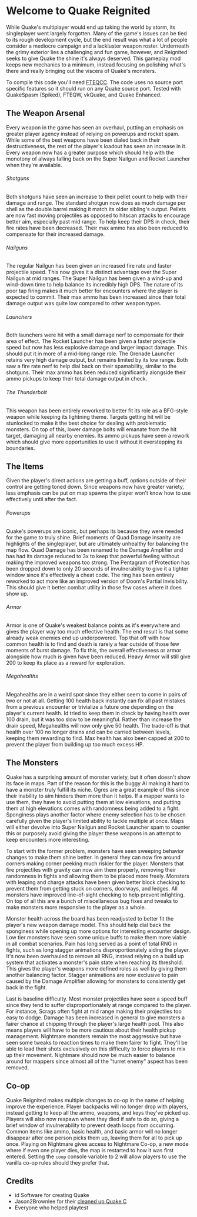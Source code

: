 # Welcome to Quake Reignited
While Quake's multiplayer would end up taking the world by storm, its singleplayer went largely forgotten. Many of the game's issues can be tied to its rough development cycle, but the end result was what a lot of people consider a mediocre campaign and a lackluster weapon roster. Underneath the grimy exterior lies a challenging and fun game, however, and Reignited seeks to give Quake the shine it's always deserved. This gameplay mod keeps new mechanics to a minimum, instead focusing on polishing what's there and really bringing out the viscera of Quake's monsters.

To compile this code you'll need [FTEQCC](https://www.fteqcc.org/). The code uses no source port specific features so it should run on any Quake source port. Tested with QuakeSpasm (Spiked), FTEQW, vkQuake, and Quake Enhanced.

## The Weapon Arsenal
Every weapon in the game has seen an overhaul, putting an emphasis on greater player agency instead of relying on powerups and rocket spam. While some of the best weapons have been dialed back in their destructiveness, the rest of the player's loadout has seen an increase in it. Every weapon now has a greater purpose which should help with the monotony of always falling back on the Super Nailgun and Rocket Launcher when they're available.

###### Shotguns
Both shotguns have seen an increase to their pellet count to help with their damage and range. The standard shotgun now does as much damage per shell as the double barrel making it match its older sibling's output. Pellets are now fast moving projectiles as opposed to hitscan attacks to encourage better aim, especially past mid range. To help keep their DPS in check, their fire rates have been decreased. Their max ammo has also been reduced to compensate for their increased damage.

###### Nailguns
The regular Nailgun has been given an increased fire rate and faster projectile speed. This now gives it a distinct advantage over the Super Nailgun at mid ranges. The Super Nailgun has been given a wind-up and wind-down time to help balance its incredibly high DPS. The nature of its poor tap firing makes it much better for encounters where the player is expected to commit. Their max ammo has been increased since their total damage output was quite low compared to other weapon types.

###### Launchers
Both launchers were hit with a small damage nerf to compensate for their area of effect. The Rocket Launcher has been given a faster projectile speed but now has less explosive damage and larger impact damage. This should put it in more of a mid-long range role. The Grenade Launcher retains very high damage output, but remains limited by its low range. Both saw a fire rate nerf to help dial back on their spamability, similar to the shotguns. Their max ammo has been reduced significantly alongside their ammo pickups to keep their total damage output in check.

###### The Thunderbolt
This weapon has been entirely reworked to better fit its role as a BFG-style weapon while keeping its lightning theme. Targets getting hit will be stunlocked to make it the best choice for dealing with problematic monsters. On top of this, lower damage bolts will emanate from the hit target, damaging all nearby enemies. Its ammo pickups have seen a rework which should give more opportunities to use it without it overstepping its boundaries.

## The Items
Given the player's direct actions are getting a buff, options outside of their control are getting toned down. Since weapons now have greater variety, less emphasis can be put on map spawns the player won't know how to use effectively until after the fact.

###### Powerups
Quake's powerups are iconic, but perhaps its because they were needed for the game to truly shine. Brief moments of Quad Damage insanity are highlights of the singleplayer, but are ultimately unhealthy for balancing the map flow. Quad Damage has been renamed to the Damage Amplifier and has had its damage reduced to 3x to keep that powerful feeling without making the improved weapons too strong. The Pentagram of Protection has been dropped down to only 20 seconds of invulnerability to give it a tighter window since it's effectively a cheat code. The ring has been entirely reworked to act more like an improved version of Doom's Partial Invisibility. This should give it better combat utility in those few cases where it does show up.

###### Armor
Armor is one of Quake's weakest balance points as it's everywhere and gives the player way too much effective health. The end result is that some already weak enemies end up underpowered. Top that off with how common health is to find and death is rarely a fear outside of those few moments of burst damage. To fix this, the overall effectiveness or armor alongside how much is given have been reduced. Heavy Armor will still give 200 to keep its place as a reward for exploration.

###### Megahealths
Megahealths are in a weird spot since they either seem to come in pairs of two or not at all. Getting 100 health back instantly can fix all past mistakes from a previous encounter or trivialize a future one depending on the player's current health. Id tried to keep them in check by having health over 100 drain, but it was too slow to be meaningful. Rather than increase the drain speed, Megahealths will now only give 50 health. The trade-off is that health over 100 no longer drains and can be carried between levels, keeping them rewarding to find. Max health has also been capped at 200 to prevent the player from building up too much excess HP.

## The Monsters
Quake has a surprising amount of monster variety, but it often doesn't show its face in maps. Part of the reason for this is the buggy AI making it hard to have a monster truly fulfill its niche. Ogres are a great example of this since their inability to aim hinders them more than it helps. If a mapper wants to use them, they have to avoid putting them at low elevations, and putting them at high elevations comes with randomness being added to a fight. Sponginess plays another factor where enemy selection has to be chosen carefully given the player's limited ability to tackle multiple at once. Maps will either devolve into Super Nailgun and Rocket Launcher spam to counter this or purposely avoid giving the player these weapons in an attempt to keep encounters more interesting.

To start with the former problem, monsters have seen sweeping behavior changes to make them shine better. In general they can now fire around corners making corner peeking much riskier for the player. Monsters that fire projectiles with gravity can now aim them properly, removing their randomness in fights and allowing them to be placed more freely. Monsters with leaping and charge attacks have been given better block checking to prevent them from getting stuck on corners, doorways, and ledges. All monsters have improved line-of-sight checking to help prevent infighting. On top of all this are a bunch of miscellaneous bug fixes and tweaks to make monsters more responsive to the player as a whole.

Monster health across the board has been readjusted to better fit the player's new weapon damage model. This should help dial back the sponginess while opening up more options for interesting encounter design. Low tier monsters have seen some unique buffs to make them more viable in all combat scenarios. Pain has long served as a point of total RNG in fights, such as long stagger animations disproportionately aiding the player. It's now been overhauled to remove all RNG, instead relying on a build up system that activates a monster's pain state when reaching its threshold. This gives the player's weapons more defined roles as well by giving them another balancing factor. Stagger animations are now exclusive to pain caused by the Damage Amplifier allowing for monsters to consistently get back in the fight.

Last is baseline difficulty. Most monster projectiles have seen a speed buff since they tend to suffer disproportionately at range compared to the player. For instance, Scrags often fight at mid range making their projectiles too easy to dodge. Damage has been increased in general to give monsters a fairer chance at chipping through the player's large health pool. This also means players will have to be more cautious about their health pickup management. Nightmare monsters remain the most aggressive but have seen some tweaks to reaction times to make them fairer to fight. They'll be able to lead their shots exclusively on this difficulty to force players to mix up their movement. Nightmare should now be much easier to balance around for mappers since almost all of the "turret enemy" aspect has been removed.

## Co-op
Quake Reignited makes multiple changes to co-op in the name of helping improve the experience. Player backpacks will no longer drop with players, instead getting to keep all the ammo, weapons, and keys they've picked up. Players will also now respawn where they died if safe to do so, giving a brief window of invulnerability to prevent death loops from occurring. Common items like ammo, basic health, and basic armor will no longer disappear after one person picks them up, leaving them for all to pick up once. Playing on Nightmare gives access to Nightmare Co-op, a new mode where if even one player dies, the map is restarted to how it was first entered. Setting the `coop` console variable to 2 will allow players to use the vanilla co-op rules should they prefer that.

## Credits
- id Software for creating Quake
- Jason2Brownlee for their [cleaned up Quake C](https://github.com/Jason2Brownlee/CleanFixedQuakeC)
- Everyone who helped playtest
